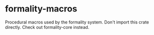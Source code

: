 # formality-macros

Procedural macros used by the formality system.
Don't import this crate directly.
Check out formality-core instead.